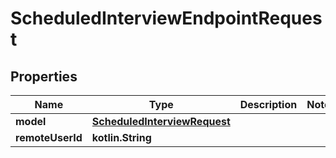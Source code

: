 
# ScheduledInterviewEndpointRequest

## Properties
Name | Type | Description | Notes
------------ | ------------- | ------------- | -------------
**model** | [**ScheduledInterviewRequest**](ScheduledInterviewRequest.md) |  | 
**remoteUserId** | **kotlin.String** |  | 



